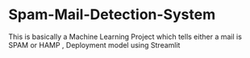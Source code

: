 # Spam-Mail-Detection-System
This is basically a Machine Learning Project which tells either a mail is SPAM or HAMP , Deployment model using Streamlit
